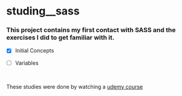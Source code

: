 # studing__sass

### This project contains my first contact with SASS and the exercises I did to get familiar with it.

- [x] Initial Concepts

- [ ] Variables

</br>

These studies were done by watching a [udemy course](https://www.udemy.com/course/sass-e-scss-do-basico-ao-avancado-projetos)
